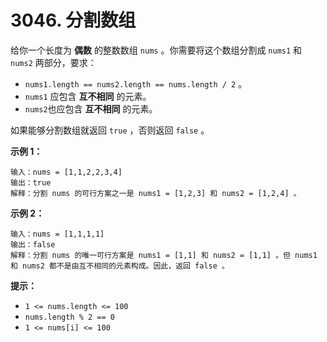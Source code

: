 # 3046. 分割数组

给你一个长度为 **偶数** 的整数数组 `nums` 。你需要将这个数组分割成 `nums1` 和 `nums2` 两部分，要求：

- `nums1.length == nums2.length == nums.length / 2` 。
- `nums1` 应包含 **互不相同** 的元素。
- `nums2`也应包含 **互不相同** 的元素。

如果能够分割数组就返回 `true` ，否则返回 `false` 。

**示例 1：**

```()
输入：nums = [1,1,2,2,3,4]
输出：true
解释：分割 nums 的可行方案之一是 nums1 = [1,2,3] 和 nums2 = [1,2,4] 。
```

**示例 2：**

```()
输入：nums = [1,1,1,1]
输出：false
解释：分割 nums 的唯一可行方案是 nums1 = [1,1] 和 nums2 = [1,1] 。但 nums1 和 nums2 都不是由互不相同的元素构成。因此，返回 false 。
```

**提示：**

- `1 <= nums.length <= 100`
- `nums.length % 2 == 0`
- `1 <= nums[i] <= 100`
